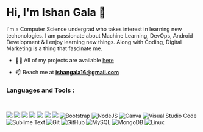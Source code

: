 <h1 align="left">Hi, I'm Ishan Gala 👋</h1> 

<p align="left">I'm a Computer Science undergrad who takes interest in learning new techonologies. I am passionate about Machine Learning, DevOps, Android Development & I enjoy learning new things. Along with Coding, Digital Marketing is a thing that fascinate me. </p> 

- 👨‍💻  All of my projects are available [here](https://github.com/ishangala16?tab=repositories)

- 📫 Reach me at  **ishangala16@gmail.com** <br/>

<h3 align="left">Languages and Tools :</h3><br/>
<p align="left"> 
<img src="https://img.shields.io/badge/Python-3776AB?style=for-the-badge&logo=python&logoColor=white"></img>
<img src="https://img.shields.io/badge/HTML5-E34F26?style=for-the-badge&logo=html5&logoColor=white"/>
<img src="https://img.shields.io/badge/CSS3-1572B6?style=for-the-badge&logo=css3&logoColor=white"/>
<img src="https://img.shields.io/badge/JavaScript-F7DF1E?style=for-the-badge&logo=javascript&logoColor=black"/>
<img src="https://img.shields.io/badge/C-00599C?style=for-the-badge&logo=c&logoColor=white"/>
<img src="https://img.shields.io/badge/C%2B%2B-00599C?style=for-the-badge&logo=c%2B%2B&logoColor=white"/>
<img src="https://img.shields.io/badge/Java-ED8B00?style=for-the-badge&logo=java&logoColor=white"/>
<img alt="Bootstrap" src="https://img.shields.io/badge/bootstrap-%23563D7C.svg?style=for-the-badge&logo=bootstrap&logoColor=white"/>
<img alt="NodeJS" src="https://img.shields.io/badge/node.js-%2343853D.svg?style=for-the-badge&logo=node-dot-js&logoColor=white"/>
<img alt="Canva" src="https://img.shields.io/badge/Canva-%2300C4CC.svg?style=for-the-badge&logo=Canva&logoColor=white"/>
<img alt="Visual Studio Code" src="https://img.shields.io/badge/VisualStudioCode-0078d7.svg?style=for-the-badge&logo=visual-studio-code&logoColor=white"/>
<img alt="Sublime Text" src="https://img.shields.io/badge/sublime_text-%23575757.svg?style=for-the-badge&logo=sublime-text&logoColor=important"/>
<img alt="Git" src="https://img.shields.io/badge/git-%23F05033.svg?style=for-the-badge&logo=git&logoColor=white"/>
<img alt="GitHub" src="https://img.shields.io/badge/github-%23121011.svg?style=for-the-badge&logo=github&logoColor=white"/>
<img alt="MySQL" src="https://img.shields.io/badge/mysql-%2300f.svg?style=for-the-badge&logo=mysql&logoColor=white"/>
<img alt="MongoDB" src ="https://img.shields.io/badge/MongoDB-%234ea94b.svg?style=for-the-badge&logo=mongodb&logoColor=white"/>
<img alt="Linux" src="https://img.shields.io/badge/Linux-FCC624?style=for-the-badge&logo=linux&logoColor=black">
<br />
<br />

<!--
<div align="center">
  <a>
    <img align="center" src="https://github-readme-streak-stats.herokuapp.com/?user=ishangala16&theme=black-ice&hide_border=true" width="800" margin-bottom="20">
  </a><br/>
  <a href="https://github.com/ishangala16/github-readme-stats" style="margin-top:100px;">
    <img align="center" src="https://github-readme-stats.vercel.app/api/top-langs/?username=ishangala16&theme=dark&count_private=true&hide_border=true&text_color=fff&icon_color=03e8fc&title_color=03e8fc" />
  </a>
  <a href="https://github.com/ishangala16/github-readme-stats">
    <img align="center" src="https://github-readme-stats.vercel.app/api?username=ishangala16&count_private=true&theme=dark&show_icons=true&hide_border=true&text_color=fff&icon_color=03e8fc&title_color=03e8fc&card_width=3&line_height=40" />
  </a>
</div>

-->
